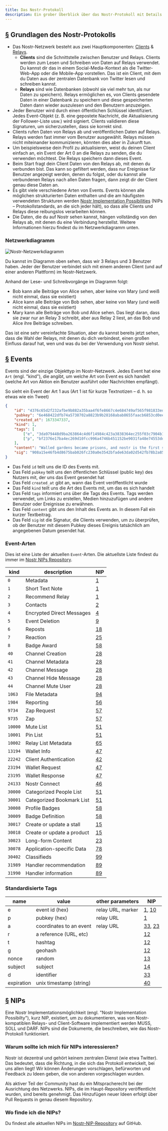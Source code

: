 ```yaml
---
title: Das Nostr-Protokoll
description: Ein grober Überblick über das Nostr-Protokoll mit Details zu Event-Typen und wie die Nostr-Implementierungsmöglichkeiten (NIPs) funktionieren.
---
```


## [§](#nostr-high-level) Grundlagen des Nostr-Protokolls

-   Das Nostr-Netzwerk besteht aus zwei Hauptkomponenten: [Clients](/de/clients) & [Relays](/de/relays).
    -   **Clients** sind die Schnittstelle zwischen Benutzer und Relays. Clients werden zum Lesen und Schreiben von Daten auf Relays verwendet. Du kannst dir das in einem Social-Media-Kontext als die Twitter-Web-App oder die Mobile-App vorstellen. Das ist ein Client, mit dem du Daten aus der zentralen Datenbank von Twitter lesen und schreiben kannst.
    -   **Relays** sind wie Datenbanken (obwohl sie viel mehr tun, als nur Daten zu speichern). Relays ermöglichen es, von Clients gesendete Daten in einer Datenbank zu speichern und diese gespeicherten Daten dann wieder auszulesen und den Benutzern anzuzeigen.
-   Jeder Benutzer wird durch einen öffentlichen Schlüssel identifiziert. Jedes Event-Objekt (z. B. eine gepostete Nachricht, die Aktualisierung der Follower-Liste usw.) wird signiert. Clients validieren diese Signaturen, um sicherzustellen, dass sie korrekt sind.
-   Clients rufen Daten von Relays ab und veröffentlichen Daten auf Relays. Relays werden fast immer vom Benutzer ausgewählt. Relays müssen nicht miteinander kommunizieren, könnten dies aber in Zukunft tun.
-   Um beispielsweise dein Profil zu aktualisieren, weist du deinen Client einfach an, ein Event der Art 0 an die Relays zu senden, die du verwenden möchtest. Die Relays speichern dann dieses Event.
-   Beim Start fragt dein Client Daten von den Relays ab, mit denen du verbunden bist. Das kann so gefiltert werden, dass nur Ereignisse für Benutzer angezeigt werden, denen du folgst, oder du kannst alle verbundenen Relays nach allen Daten fragen, dann zeigt dir der Client genau diese Daten an.
-   Es gibt viele verschiedene Arten von Events. Events können alle möglichen strukturierten Daten enthalten und die am häufigsten verwendeten Strukturen werden [Nostr Implementation Possibilities](#nips) (NIPs – Protokollstandards, an die sich jeder hält), so dass alle Clients und Relays diese reibungslos verarbeiten können.
-   Die Daten, die du auf Nostr sehen kannst, hängen vollständig von den Relays ab, mit denen du eine Verbindung herstellst. Weitere Informationen hierzu findest du im Netzwerkdiagramm unten.

### Netzwerkdiagramm

![Nostr-Netzwerkdiagramm](/images/nostr-network.webp)

Du kannst im Diagramm oben sehen, dass wir 3 Relays und 3 Benutzer haben. Jeder der Benutzer verbindet sich mit einem anderen Client (und auf einer anderen Plattform) im Nostr-Netzwerk.

Anhand der Lese- und Schreibvorgänge im Diagramm folgt:

-   Bob kann alle Beiträge von Alice sehen, aber keine von Mary (und weiß nicht einmal, dass sie existiert)
-   Alice kann alle Beiträge von Bob sehen, aber keine von Mary (und weiß nicht einmal, dass sie existiert)
-   Mary kann alle Beiträge von Bob und Alice sehen. Das liegt daran, dass sie zwar nur an Relay 3 schreibt, aber aus Relay 2 liest, an das Bob und Alice ihre Beiträge schreiben.

Das ist eine sehr vereinfachte Situation, aber du kannst bereits jetzt sehen, dass die Wahl der Relays, mit denen du dich verbindest, einen großen Einfluss darauf hat, wen und was du bei der Verwendung von Nostr siehst.

## [§](#events) Events

Events sind der einzige Objekttyp im Nostr-Netzwerk. Jedes Event hat eine `Art` (engl. "kind"), die angibt, um welche Art von Event es sich handelt (welche Art von Aktion ein Benutzer ausführt oder Nachrichten empfängt).

So sieht ein Event der Art 1 aus (Art 1 ist für kurze Textnotizen – d. h. so etwas wie ein Tweet)

```json
{
    "id": "4376c65d2f232afbe9b882a35baa4f6fe8667c4e684749af565f981833ed6a65",
    "pubkey": "6e468422dfb74a5738702a8823b9b28168abab8655faacb6853cd0ee15deee93",
    "created_at": 1673347337,
    "kind": 1,
    "tags": [
        ["e", "3da979448d9ba263864c4d6f14984c423a3838364ec255f03c7904b1ae77f206"],
        ["p", "bf2376e17ba4ec269d10fcc996a4746b451152be9031fa48e74553dde5526bce"]
    ],
    "content": "Walled gardens became prisons, and nostr is the first step towards tearing down the prison walls.",
    "sig": "908a15e46fb4d8675bab026fc230a0e3542bfade63da02d542fb78b2a8513fcd0092619a2c8c1221e581946e0191f2af505dfdf8657a414dbca329186f009262"
}
```

-   Das Feld `id` teilt uns die ID des Events mit.
-   Das Feld `pubkey` teilt uns den öffentlichen Schlüssel (public key) des Nutzers mit, der uns das Event gesendet hat
-   Das Feld `created_at` gibt an, wann das Event veröffentlicht wurde
-   Das Feld `kind` teilt uns die Art des Events mit, um das es sich handelt
-   Das Feld `tags` informiert uns über die Tags des Events. Tags werden verwendet, um Links zu erstellen, Medien hinzuzufügen und andere Benutzer oder Ereignisse zu erwähnen.
-   Das Feld `content` gibt uns den Inhalt des Events an. In diesem Fall ein kurzer Textbeitrag.
-   Das Feld `sig` ist die Signatur, die Clients verwenden, um zu überprüfen, ob der Benutzer mit diesem Pubkey dieses Ereignis tatsächlich am angegebenen Datum gesendet hat.

### Event-Arten

Dies ist eine Liste der aktuellen `Event`-Arten. Die aktuellste Liste findest du immer im [Nostr NIPs Repository](https://github.com/nostr-protocol/nips).

| kind    | description                | NIP                                                            |
| ------- | -------------------------- | -------------------------------------------------------------- |
| `0`     | Metadata                   | [1](https://github.com/nostr-protocol/nips/blob/master/01.md)  |
| `1`     | Short Text Note            | [1](https://github.com/nostr-protocol/nips/blob/master/01.md)  |
| `2`     | Recommend Relay            | [1](https://github.com/nostr-protocol/nips/blob/master/01.md)  |
| `3`     | Contacts                   | [2](https://github.com/nostr-protocol/nips/blob/master/02.md)  |
| `4`     | Encrypted Direct Messages  | [4](https://github.com/nostr-protocol/nips/blob/master/04.md)  |
| `5`     | Event Deletion             | [9](https://github.com/nostr-protocol/nips/blob/master/09.md)  |
| `6`     | Reposts                    | [18](https://github.com/nostr-protocol/nips/blob/master/18.md) |
| `7`     | Reaction                   | [25](https://github.com/nostr-protocol/nips/blob/master/25.md) |
| `8`     | Badge Award                | [58](https://github.com/nostr-protocol/nips/blob/master/58.md) |
| `40`    | Channel Creation           | [28](https://github.com/nostr-protocol/nips/blob/master/28.md) |
| `41`    | Channel Metadata           | [28](https://github.com/nostr-protocol/nips/blob/master/28.md) |
| `42`    | Channel Message            | [28](https://github.com/nostr-protocol/nips/blob/master/28.md) |
| `43`    | Channel Hide Message       | [28](https://github.com/nostr-protocol/nips/blob/master/28.md) |
| `44`    | Channel Mute User          | [28](https://github.com/nostr-protocol/nips/blob/master/28.md) |
| `1063`  | File Metadata              | [94](https://github.com/nostr-protocol/nips/blob/master/94.md) |
| `1984`  | Reporting                  | [56](https://github.com/nostr-protocol/nips/blob/master/56.md) |
| `9734`  | Zap Request                | [57](https://github.com/nostr-protocol/nips/blob/master/57.md) |
| `9735`  | Zap                        | [57](https://github.com/nostr-protocol/nips/blob/master/57.md) |
| `10000` | Mute List                  | [51](https://github.com/nostr-protocol/nips/blob/master/51.md) |
| `10001` | Pin List                   | [51](https://github.com/nostr-protocol/nips/blob/master/51.md) |
| `10002` | Relay List Metadata        | [65](https://github.com/nostr-protocol/nips/blob/master/65.md) |
| `13194` | Wallet Info                | [47](https://github.com/nostr-protocol/nips/blob/master/47.md) |
| `22242` | Client Authentication      | [42](https://github.com/nostr-protocol/nips/blob/master/42.md) |
| `23194` | Wallet Request             | [47](https://github.com/nostr-protocol/nips/blob/master/47.md) |
| `23195` | Wallet Response            | [47](https://github.com/nostr-protocol/nips/blob/master/47.md) |
| `24133` | Nostr Connect              | [46](https://github.com/nostr-protocol/nips/blob/master/46.md) |
| `30000` | Categorized People List    | [51](https://github.com/nostr-protocol/nips/blob/master/51.md) |
| `30001` | Categorized Bookmark List  | [51](https://github.com/nostr-protocol/nips/blob/master/51.md) |
| `30008` | Profile Badges             | [58](https://github.com/nostr-protocol/nips/blob/master/58.md) |
| `30009` | Badge Definition           | [58](https://github.com/nostr-protocol/nips/blob/master/58.md) |
| `30017` | Create or update a stall   | [15](https://github.com/nostr-protocol/nips/blob/master/15.md) |
| `30018` | Create or update a product | [15](https://github.com/nostr-protocol/nips/blob/master/15.md) |
| `30023` | Long-form Content          | [23](https://github.com/nostr-protocol/nips/blob/master/23.md) |
| `30078` | Application-specific Data  | [78](https://github.com/nostr-protocol/nips/blob/master/78.md) |
| `30402` | Classifieds                | [99](https://github.com/nostr-protocol/nips/blob/master/99.md) |
| `31989` | Handler recommendation     | [89](https://github.com/nostr-protocol/nips/blob/master/89.md) |
| `31990` | Handler information        | [89](https://github.com/nostr-protocol/nips/blob/master/89.md) |

### Standardisierte Tags

| name       | value                   | other parameters  | NIP                                                                                                                            |
| ---------- | ----------------------- | ----------------- | ------------------------------------------------------------------------------------------------------------------------------ |
| e          | event id (hex)          | relay URL, marker | [1](https://github.com/nostr-protocol/nips/blob/master/01.md), [10](https://github.com/nostr-protocol/nips/blob/master/10.md)  |
| p          | pubkey (hex)            | relay URL         | [1](https://github.com/nostr-protocol/nips/blob/master/01.md)                                                                  |
| a          | coordinates to an event | relay URL         | [33](https://github.com/nostr-protocol/nips/blob/master/33.md), [23](https://github.com/nostr-protocol/nips/blob/master/23.md) |
| r          | a reference (URL, etc)  |                   | [12](https://github.com/nostr-protocol/nips/blob/master/12.md)                                                                 |
| t          | hashtag                 |                   | [12](https://github.com/nostr-protocol/nips/blob/master/12.md)                                                                 |
| g          | geohash                 |                   | [12](https://github.com/nostr-protocol/nips/blob/master/12.md)                                                                 |
| nonce      | random                  |                   | [13](https://github.com/nostr-protocol/nips/blob/master/13.md)                                                                 |
| subject    | subject                 |                   | [14](https://github.com/nostr-protocol/nips/blob/master/14.md)                                                                 |
| d          | identifier              |                   | [33](https://github.com/nostr-protocol/nips/blob/master/33.md)                                                                 |
| expiration | unix timestamp (string) |                   | [40](https://github.com/nostr-protocol/nips/blob/master/40.md)                                                                 |

## [§](#nips) NIPs

Eine Nostr Implementationsmöglichkeit (engl. "Nostr Implementation Possibilty"), kurz NIP, existiert, um zu dokumentieren, was von Nostr-kompatiblen Relays- und Client-Software implementiert werden MUSS, SOLL und DARF. NIPs sind die Dokumente, die beschreiben, wie das Nostr-Protokoll funktioniert.

### Warum sollte ich mich für NIPs interessieren?

Nostr ist dezentral und gehört keinem zentralen Dienst (wie etwa Twitter). Das bedeutet, dass die Richtung, in die sich das Protokoll entwickelt, bei uns allen liegt! Wir können Änderungen vorschlagen, befürworten und Feedback zu Ideen geben, die von anderen vorgeschlagen wurden.

Als aktiver Teil der Community hast du ein Mitspracherecht bei der Ausrichtung des Netzwerks. NIPs, die im Haupt-Repository veröffentlicht wurden, sind bereits genehmigt. Das Hinzufügen neuer Ideen erfolgt über Pull Requests in genau diesem Repository.

### Wo finde ich die NIPs?

Du findest alle aktuellen NIPs im [Nostr-NIP-Repository](https://github.com/nostr-protocol/nips) auf GitHub.
